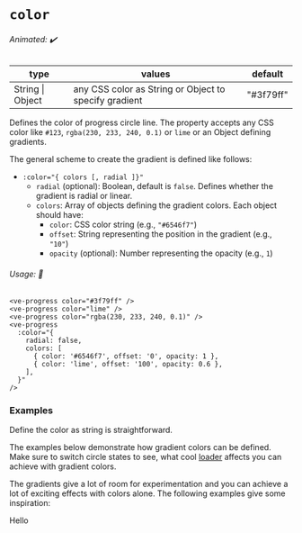 # `color`

###### Animated: ✔️

| type             | values                                                | default   |
| ---------------- | ----------------------------------------------------- | --------- |
| String \| Object | any CSS color as String or Object to specify gradient | "#3f79ff" |

Defines the color of progress circle line. The property accepts any CSS color like `#123`, `rgba(230, 233, 240, 0.1)`
or `lime` or an Object defining gradients.

The general scheme to create the gradient is defined like follows:

- `:color="{ colors [, radial ]}"`
  - `radial` (optional): Boolean, default is `false`. Defines whether the gradient is radial or linear.
  - `colors`: Array of objects defining the gradient colors. Each object should have:
    - `color`: CSS color string (e.g., `"#6546f7"`)
    - `offset`: String representing the position in the gradient (e.g., `"10"`)
    - `opacity` (optional): Number representing the opacity (e.g., `1`)

###### Usage: 📜

```vue
<ve-progress color="#3f79ff" />
<ve-progress color="lime" />
<ve-progress color="rgba(230, 233, 240, 0.1)" />
<ve-progress
  :color="{
    radial: false,
    colors: [
      { color: '#6546f7', offset: '0', opacity: 1 },
      { color: 'lime', offset: '100', opacity: 0.6 },
    ],
  }"
/>
```

### Examples
<script setup>
  import ColorGradient from '../../.vitepress/theme/Guide/Color/ColorGradient.vue';
  import ColorBasic from '../../.vitepress/theme/Guide/Color/ColorBasic.vue';
  import ColorGradientAdvanced from '../../.vitepress/theme/Guide/Color/ColorGradientAdvanced.vue';
  import ColorRandomized from '../../.vitepress/theme/Guide/Color/ColorRandomized.vue';
</script>

Define the color as string is straightforward.

<ColorBasic>
<template #code>

<<< @/.vitepress/theme/Guide/Color/Snippet1.vue{vue}

</template>
</ColorBasic>

The examples below demonstrate how gradient colors can be defined. Make sure to switch circle states to see, what cool [loader](<.(loader.md)>)
affects you can achieve with gradient colors.

<ColorGradient>
<template #code>

<<< @/.vitepress/theme/Guide/Color/Snippet2.vue{55 vue}

</template>
</ColorGradient>

The gradients give a lot of room for experimentation and you can achieve a lot of exciting effects with colors alone.
The following examples give some inspiration:

<ColorGradientAdvanced>
<template #code>

<<< @/.vitepress/theme/Guide/Color/Snippet3.vue{vue}

</template>
</ColorGradientAdvanced>


Hello
<p>
<ColorRandomized>
<template #code="{ config }">

```js-vue
<ve-progress v-bind="config" />

const config = ref<PluginConfig>({{ config }});
```
</template>
</ColorRandomized>
</p>

